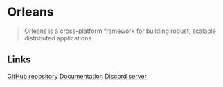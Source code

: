 # Orleans

<blockquote cite='https://github.com/dotnet/orleans'>
Orleans is a cross-platform framework for building robust, scalable distributed applications
</blockquote>

## Links

[GitHub repository](https://github.com/dotnet/orleans)
[Documentation](https://dotnet.github.io/orleans/)
[Discord server](https://aka.ms/orleans-discord)


